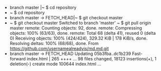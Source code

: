 * branch      master |~ $ cd repository
* ~ $ cd repository
* branch      master     -> FETCH_HEAD|~ $ git checkout master
* ~ $ git checkout master
Switched to branch 'master'
~ $ git pull origin master
remote: Counting objects: 92, done.
remote: Compressing objects: 100% (63/63), done.
remote: Total 68 (delta 41), reused 0 (delta 0)
Receiving objects: 100% (424/424), 329.32 KiB | 178 KiB/s, done.
Resolving deltas: 100% (68/68), done.
From https://github.com/usernamealreadyis/md.md.git
 * branch      master     -> FETCH_HEAD
Updating  05b3fba..dc1b239
Fast-forward
index.html                                     |  265 ++++
...
98 files changed, 18123 insertions(+), 1 deletion(-)
create mode 100644 index.html
...
